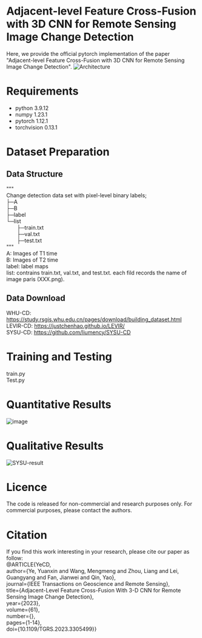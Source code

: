# Adjacent-level Feature Cross-Fusion with 3D CNN for Remote Sensing Image Change Detection

Here, we provide the official pytorch implementation of the paper "Adjacent-level Feature Cross-Fusion with 3D CNN for Remote Sensing Image Change Detection".
![Architecture](https://github.com/wm-Githuber/AFCF3D-Net/assets/66511993/9c2681a4-a582-4b73-8133-55f2c5da5dc9)

# Requirements
* python        3.9.12
* numpy         1.23.1
* pytorch       1.12.1
* torchvision   0.13.1

# Dataset Preparation
## Data Structure
"""  
Change detection data set with pixel-level binary labels;  
├─A  
├─B  
├─label  
└─list  
&emsp;&emsp;├─train.txt  
&emsp;&emsp;├─val.txt  
&emsp;&emsp;├─test.txt  
"""  
A: Images of T1 time  
B: Images of T2 time  
label: label maps  
list: contrains train.txt, val.txt, and test.txt. each fild records the name of image paris (XXX.png).  

## Data Download  
WHU-CD: https://study.rsgis.whu.edu.cn/pages/download/building_dataset.html  
LEVIR-CD: https://justchenhao.github.io/LEVIR/  
SYSU-CD: https://github.com/liumency/SYSU-CD  

# Training and Testing
train.py  
Test.py

# Quantitative Results
![image](https://github.com/wm-Githuber/AFCF3D-Net/assets/66511993/7612d847-8ccb-422d-9fee-3b567b8082a4)


# Qualitative Results
![SYSU-result](https://user-images.githubusercontent.com/66511993/210714033-e006d556-97d1-47e9-8423-3de7a983f385.png)


# Licence
The code is released for non-commercial and research purposes only. For commercial purposes, please contact the authors.


# Citation
If you find this work interesting in your research, please cite our paper as follow:  
@ARTICLE{YeCD,  
  author={Ye, Yuanxin and Wang, Mengmeng and Zhou, Liang and Lei, Guangyang and Fan, Jianwei and Qin, Yao},  
         journal={IEEE Transactions on Geoscience and Remote Sensing},  
         title={Adjacent-Level Feature Cross-Fusion With 3-D CNN for Remote Sensing Image Change Detection},  
         year={2023},  
         volume={61},  
         number={},  
         pages={1-14},  
         doi={10.1109/TGRS.2023.3305499}}
